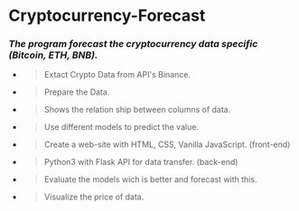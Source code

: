 # Cryptocurrency-Forecast
### **_The program forecast the cryptocurrency data specific (Bitcoin, ETH, BNB)._**

- > Extact Crypto Data from API's Binance.
- > Prepare the Data.
- > Shows the relation ship between columns of data. 
- > Use different models to predict the value.
- > Create a web-site with HTML, CSS, Vanilla JavaScript. (front-end)
- > Python3 with Flask API for data transfer. (back-end)
- > Evaluate the models wich is better and forecast with this.
- > Visualize the price of data.
